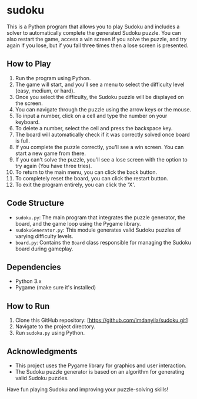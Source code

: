 # sudoku

This is a Python program that allows you to play Sudoku and includes a solver to automatically complete the generated Sudoku puzzle. You can also restart the game, access a win screen if you solve the puzzle, and try again if you lose, but if you fail three times then a lose screen is presented.

## How to Play

1. Run the program using Python.
2. The game will start, and you'll see a menu to select the difficulty level (easy, medium, or hard).
3. Once you select the difficulty, the Sudoku puzzle will be displayed on the screen.
4. You can navigate through the puzzle using the arrow keys or the mouse.
5. To input a number, click on a cell and type the number on your keyboard.
6. To delete a number, select the cell and press the backspace key.
7. The board will automatically check if it was correctly solved once board is full.
8. If you complete the puzzle correctly, you'll see a win screen. You can start a new game from there.
9. If you can't solve the puzzle, you'll see a lose screen with the option to try again (You have three tries).
10. To return to the main menu, you can click the back button.
11. To completely reset the board, you can click the restart button.
12. To exit the program entirely, you can click the 'X'.

## Code Structure

- `sudoku.py`: The main program that integrates the puzzle generator, the board, and the game loop using the Pygame library.
- `sudokuGenerator.py`: This module generates valid Sudoku puzzles of varying difficulty levels.
- `board.py`: Contains the `Board` class responsible for managing the Sudoku board during gameplay.

## Dependencies

- Python 3.x
- Pygame (make sure it's installed)

## How to Run

1. Clone this GitHub repository: [https://github.com/imdanyila/sudoku.git]
2. Navigate to the project directory.
3. Run `sudoku.py` using Python.

## Acknowledgments

- This project uses the Pygame library for graphics and user interaction.
- The Sudoku puzzle generator is based on an algorithm for generating valid Sudoku puzzles.

Have fun playing Sudoku and improving your puzzle-solving skills!
